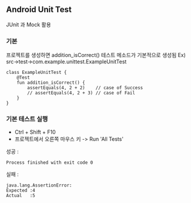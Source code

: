 ## Android Unit Test

JUnit 과 Mock 활용

### 기본

프로젝트를 생성하면 addition_isCorrect() 테스트 메소드가 기본적으로 생성됨
Ex) src->test->com.example.unittest.ExampleUnitTest

```
class ExampleUnitTest {
    @Test
    fun addition_isCorrect() {
        assertEquals(4, 2 + 2)    // case of Success
        // assertEquals(4, 2 + 3) // case of Fail
    }
}
```

### 기본 테스트 실행
- Ctrl + Shift + F10
- 프로젝트에서 오른쪽 마우스 키 -> Run 'All Tests'

성공 :  
```
Process finished with exit code 0
```

실패 :  
```
java.lang.AssertionError: 
Expected :4
Actual   :5
```
